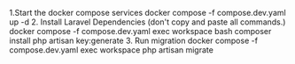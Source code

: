 1.Start the docker compose services
     docker compose -f compose.dev.yaml up -d
2. Install Laravel Dependencies (don't copy and paste all commands.)
    docker compose -f compose.dev.yaml exec workspace bash
    composer install
    php artisan key:generate
3. Run migration 
    docker compose -f compose.dev.yaml exec workspace php artisan migrate